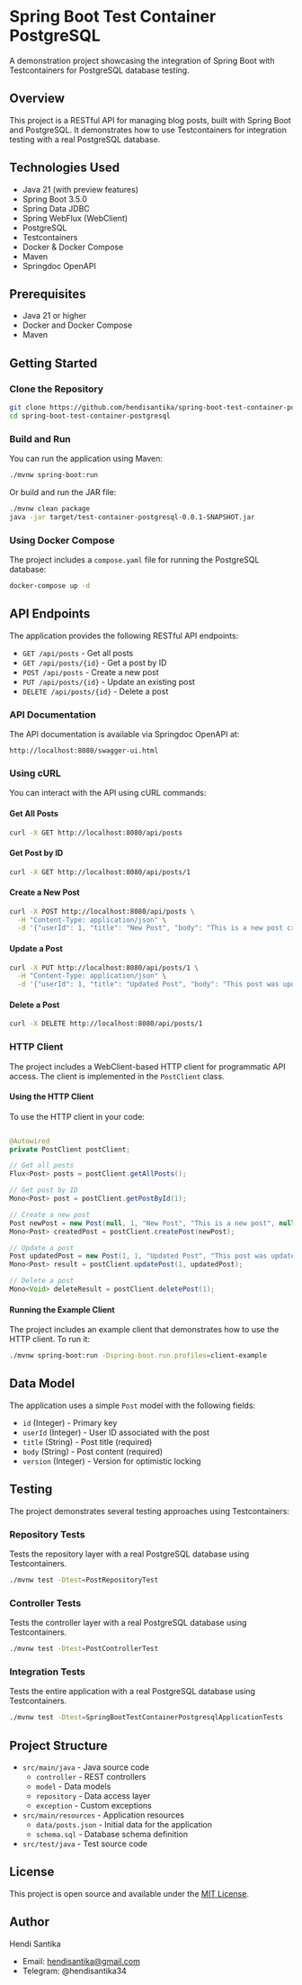 # Spring Boot Test Container PostgreSQL

A demonstration project showcasing the integration of Spring Boot with Testcontainers for PostgreSQL database testing.

## Overview

This project is a RESTful API for managing blog posts, built with Spring Boot and PostgreSQL. It demonstrates how to use
Testcontainers for integration testing with a real PostgreSQL database.

## Technologies Used

- Java 21 (with preview features)
- Spring Boot 3.5.0
- Spring Data JDBC
- Spring WebFlux (WebClient)
- PostgreSQL
- Testcontainers
- Docker & Docker Compose
- Maven
- Springdoc OpenAPI

## Prerequisites

- Java 21 or higher
- Docker and Docker Compose
- Maven

## Getting Started

### Clone the Repository

```bash
git clone https://github.com/hendisantika/spring-boot-test-container-postgresql.git
cd spring-boot-test-container-postgresql
```

### Build and Run

You can run the application using Maven:

```bash
./mvnw spring-boot:run
```

Or build and run the JAR file:

```bash
./mvnw clean package
java -jar target/test-container-postgresql-0.0.1-SNAPSHOT.jar
```

### Using Docker Compose

The project includes a `compose.yaml` file for running the PostgreSQL database:

```bash
docker-compose up -d
```

## API Endpoints

The application provides the following RESTful API endpoints:

- `GET /api/posts` - Get all posts
- `GET /api/posts/{id}` - Get a post by ID
- `POST /api/posts` - Create a new post
- `PUT /api/posts/{id}` - Update an existing post
- `DELETE /api/posts/{id}` - Delete a post

### API Documentation

The API documentation is available via Springdoc OpenAPI at:

```
http://localhost:8080/swagger-ui.html
```

### Using cURL

You can interact with the API using cURL commands:

#### Get All Posts

```bash
curl -X GET http://localhost:8080/api/posts
```

#### Get Post by ID

```bash
curl -X GET http://localhost:8080/api/posts/1
```

#### Create a New Post

```bash
curl -X POST http://localhost:8080/api/posts \
  -H "Content-Type: application/json" \
  -d '{"userId": 1, "title": "New Post", "body": "This is a new post created with cURL"}'
```

#### Update a Post

```bash
curl -X PUT http://localhost:8080/api/posts/1 \
  -H "Content-Type: application/json" \
  -d '{"userId": 1, "title": "Updated Post", "body": "This post was updated with cURL"}'
```

#### Delete a Post

```bash
curl -X DELETE http://localhost:8080/api/posts/1
```

### HTTP Client

The project includes a WebClient-based HTTP client for programmatic API access. The client is implemented in the
`PostClient` class.

#### Using the HTTP Client

To use the HTTP client in your code:

```java

@Autowired
private PostClient postClient;

// Get all posts
Flux<Post> posts = postClient.getAllPosts();

// Get post by ID
Mono<Post> post = postClient.getPostById(1);

// Create a new post
Post newPost = new Post(null, 1, "New Post", "This is a new post", null);
Mono<Post> createdPost = postClient.createPost(newPost);

// Update a post
Post updatedPost = new Post(1, 1, "Updated Post", "This post was updated", null);
Mono<Post> result = postClient.updatePost(1, updatedPost);

// Delete a post
Mono<Void> deleteResult = postClient.deletePost(1);
```

#### Running the Example Client

The project includes an example client that demonstrates how to use the HTTP client. To run it:

```bash
./mvnw spring-boot:run -Dspring-boot.run.profiles=client-example
```

## Data Model

The application uses a simple `Post` model with the following fields:

- `id` (Integer) - Primary key
- `userId` (Integer) - User ID associated with the post
- `title` (String) - Post title (required)
- `body` (String) - Post content (required)
- `version` (Integer) - Version for optimistic locking

## Testing

The project demonstrates several testing approaches using Testcontainers:

### Repository Tests

Tests the repository layer with a real PostgreSQL database using Testcontainers.

```bash
./mvnw test -Dtest=PostRepositoryTest
```

### Controller Tests

Tests the controller layer with a real PostgreSQL database using Testcontainers.

```bash
./mvnw test -Dtest=PostControllerTest
```

### Integration Tests

Tests the entire application with a real PostgreSQL database using Testcontainers.

```bash
./mvnw test -Dtest=SpringBootTestContainerPostgresqlApplicationTests
```

## Project Structure

- `src/main/java` - Java source code
  - `controller` - REST controllers
  - `model` - Data models
  - `repository` - Data access layer
  - `exception` - Custom exceptions
- `src/main/resources` - Application resources
  - `data/posts.json` - Initial data for the application
  - `schema.sql` - Database schema definition
- `src/test/java` - Test source code

## License

This project is open source and available under the [MIT License](LICENSE).

## Author

Hendi Santika

- Email: hendisantika@gmail.com
- Telegram: @hendisantika34
